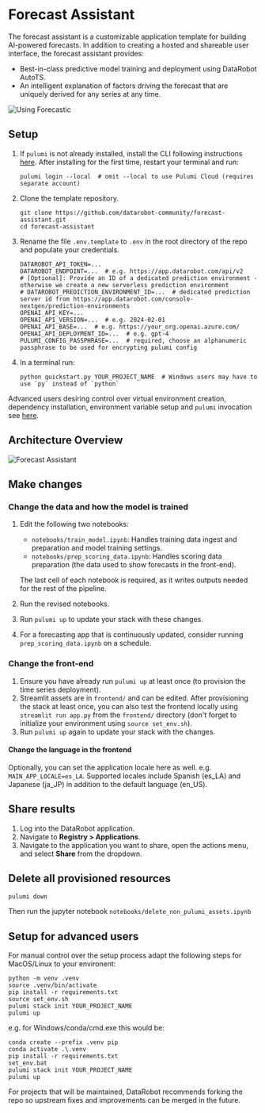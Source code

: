 # Forecast Assistant

The forecast assistant is a customizable application template for building AI-powered forecasts. In addition to creating a hosted and shareable user interface, the forecast assistant provides: 

* Best-in-class predictive model training and deployment using DataRobot AutoTS.
* An intelligent explanation of factors driving the forecast that are uniquely derived for any series at any time.

![Using Forecastic](https://s3.amazonaws.com/datarobot_public/drx/recipe_gifs/launch_gifs/forecast-assistant-smallest.gif)

## Setup

1. If `pulumi` is not already installed, install the CLI following instructions [here](https://www.pulumi.com/docs/iac/download-install/). 
   After installing for the first time, restart your terminal and run:
   ```
   pulumi login --local  # omit --local to use Pulumi Cloud (requires separate account)
   ```

2. Clone the template repository.

   ```
   git clone https://github.com/datarobot-community/forecast-assistant.git
   cd forecast-assistant
   ```

3. Rename the file `.env.template` to `.env` in the root directory of the repo and populate your credentials.

   ```
   DATAROBOT_API_TOKEN=...
   DATAROBOT_ENDPOINT=...  # e.g. https://app.datarobot.com/api/v2
   # [Optional]: Provide an ID of a dedicated prediction environment - otherwise we create a new serverless prediction environment
   # DATAROBOT_PREDICTION_ENVIRONMENT_ID=...  # dedicated prediction server id from https://app.datarobot.com/console-nextgen/prediction-environments
   OPENAI_API_KEY=...
   OPENAI_API_VERSION=...  # e.g. 2024-02-01
   OPENAI_API_BASE=...  # e.g. https://your_org.openai.azure.com/
   OPENAI_API_DEPLOYMENT_ID=...  # e.g. gpt-4
   PULUMI_CONFIG_PASSPHRASE=...  # required, choose an alphanumeric passphrase to be used for encrypting pulumi config
   ```
   
4. In a terminal run:
   ```
   python quickstart.py YOUR_PROJECT_NAME  # Windows users may have to use `py` instead of `python`
   ```

Advanced users desiring control over virtual environment creation, dependency installation, environment variable setup
and `pulumi` invocation see [here](#setup-for-advanced-users).


## Architecture Overview
![Forecast Assistant](https://s3.amazonaws.com/datarobot_public/drx/recipe_gifs/forecasting_architecture.svg)

## Make changes

### Change the data and how the model is trained
1. Edit the following two notebooks:
   - `notebooks/train_model.ipynb`: Handles training data ingest and preparation and model training settings.
   - `notebooks/prep_scoring_data.ipynb`: Handles scoring data preparation (the data used to show forecasts in the front-end).
   
   The last cell of each notebook is required, as it writes outputs needed for the rest of the pipeline.
2. Run the revised notebooks.
3. Run `pulumi up` to update your stack with these changes.
4. For a forecasting app that is continuously updated, consider running `prep_scoring_data.ipynb` on a schedule.

### Change the front-end
1. Ensure you have already run `pulumi up` at least once (to provision the time series deployment).
2. Streamlit assets are in `frontend/` and can be edited. After provisioning the stack
   at least once, you can also test the frontend locally using `streamlit run app.py` from the
   `frontend/` directory (don't forget to initialize your environment using `source set_env.sh`).
3. Run `pulumi up` again to update your stack with the changes.

#### Change the language in the frontend
Optionally, you can set the application locale here as well. e.g. `MAIN_APP_LOCALE=es_LA`. Supported locales include Spanish (es_LA) and Japanese (ja_JP) in addition to the default language (en_US).

## Share results
1. Log into the DataRobot application.
2. Navigate to **Registry > Applications**.
3. Navigate to the application you want to share, open the actions menu, and select **Share** from the dropdown.

## Delete all provisioned resources
```
pulumi down
```
Then run the jupyter notebook `notebooks/delete_non_pulumi_assets.ipynb`

## Setup for advanced users
For manual control over the setup process adapt the following steps for MacOS/Linux to your environent:
```
python -m venv .venv
source .venv/bin/activate
pip install -r requirements.txt
source set_env.sh
pulumi stack init YOUR_PROJECT_NAME
pulumi up 
```
e.g. for Windows/conda/cmd.exe this would be:
```
conda create --prefix .venv pip
conda activate .\.venv
pip install -r requirements.txt
set_env.bat
pulumi stack init YOUR_PROJECT_NAME
pulumi up 
```
For projects that will be maintained, DataRobot recommends forking the repo so upstream fixes and improvements can be merged in the future.
